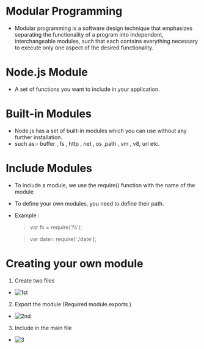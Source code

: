 # Modular Programming

- Modular programming is a software design technique that emphasizes separating the functionality of a program into independent, interchangeable modules, such that each contains everything necessary to execute only one aspect of the desired functionality.

# Node.js Module

- A set of functions you want to include in your application.

# Built-in Modules

- Node.js has a set of built-in modules which you can use without any further installation.
- such as:- buffer , fs , http , net , os ,path , vm , v8, url etc.

# Include Modules

- To include a module, we use the require() function with the name of the module
- To define your own modules, you need to define their path.
- Example :

  > var fs = require('fs');

  > var date= require('./date');

# Creating your own module

1. Create two files

- ![1st](https://user-images.githubusercontent.com/58983458/95645745-db69de80-0ae1-11eb-8416-d55239819aff.PNG)

2. Export the module (Required module.exports )

- ![2nd](https://user-images.githubusercontent.com/58983458/95645783-41eefc80-0ae2-11eb-8ae8-761618ed7f24.PNG)

3. Include in the main file

- ![3](https://user-images.githubusercontent.com/58983458/95645828-94c8b400-0ae2-11eb-99e5-bfbe32356174.PNG)
